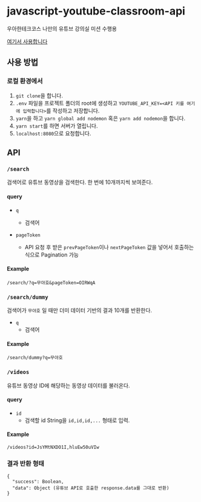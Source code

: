 # javascript-youtube-classroom-api

우아한테크코스 나만의 유튜브 강의실 미션 수행용

[여기서 사용합니다](https://github.com/Puterism/javascript-youtube-classroom)


## 사용 방법

### 로컬 환경에서

1. `git clone`을 합니다.
2. `.env` 파일을 프로젝트 폴더의 root에 생성하고 `YOUTUBE_API_KEY=<API 키를 여기에 입력합니다>`를 작성하고 저장합니다.
3. `yarn`을 하고 `yarn global add nodemon` 혹은 `yarn add nodemon`을 합니다.
4. `yarn start`를 하면 서버가 열립니다.
5. `localhost:8080`으로 요청합니다.


## API

### `/search`

검색어로 유튜브 동영상을 검색한다. 한 번에 10개까지씩 보여준다.

#### query

- `q`
  - 검색어

- `pageToken`
  - API 요청 후 받은 `prevPageToken`이나 `nextPageToken` 값을 넣어서 호출하는 식으로 Pagination 가능

#### Example
```
/search/?q=무야호&pageToken=OIRWqA
```

### `/search/dummy`

검색어가 `무야호` 일 때만 더미 데이터 기반의 결과 10개를 반환한다.

- `q`
  - 검색어

#### Example
```
/search/dummy?q=무야호
```

### `/videos`

유튜브 동영상 ID에 해당하는 동영상 데이터를 불러온다.

#### query

- `id`
  - 검색할 id String을 `id,id,id,...` 형태로 입력.

#### Example
```
/videos?id=JsYMtNXDO1I,hluEw50uVIw
```

### 결과 반환 형태

```
{
  "success": Boolean,
  "data": Object (유튜브 API로 호출한 response.data를 그대로 반환)
}
```
